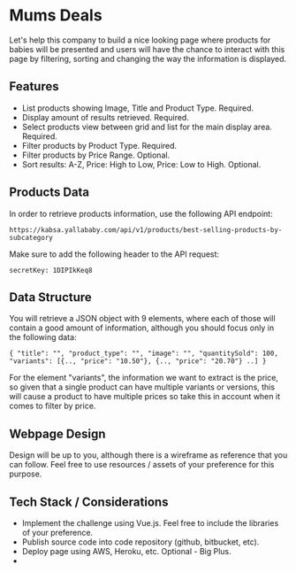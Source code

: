 # Mums Deals

Let's help this company to build a nice looking page where products for babies will be presented and users will have the chance to interact with this page by filtering, sorting and changing the way the information is displayed.

## Features

- List products showing Image, Title and Product Type. Required.
- Display amount of results retrieved. Required.
- Select products view between grid and list for the main display area. Required.
- Filter products by Product Type. Required.
- Filter products by Price Range. Optional.
- Sort results: A-Z, Price: High to Low, Price: Low to High. Optional.

## Products Data

In order to retrieve products information, use the following API endpoint:

`https://kabsa.yallababy.com/api/v1/products/best-selling-products-by-subcategory`

Make sure to add the following header to the API request:

`secretKey: 1DIPIkKeq8`

## Data Structure

You will retrieve a JSON object with 9 elements, where each of those will contain a good amount of information, although you should focus only in the following data:

`
{
    "title": "",
    "product_type": "",
    "image": "",
    "quantitySold": 100,
    "variants": [{.., "price": "10.50"}, {.., "price": "20.70"} ..]
}
`

For the element "variants", the information we want to extract is the price, so given that a single product can have multiple variants or versions, this will cause a product to have multiple prices so take this in account when it comes to filter by price.

## Webpage Design

Design will be up to you, although there is a wireframe as reference that you can follow. Feel free to use resources / assets of your preference for this purpose.



## Tech Stack / Considerations

- Implement the challenge using Vue.js. Feel free to include the libraries of your preference.
- Publish source code into code repository (github, bitbucket, etc).
- Deploy page using AWS, Heroku, etc. Optional - Big Plus.
-
